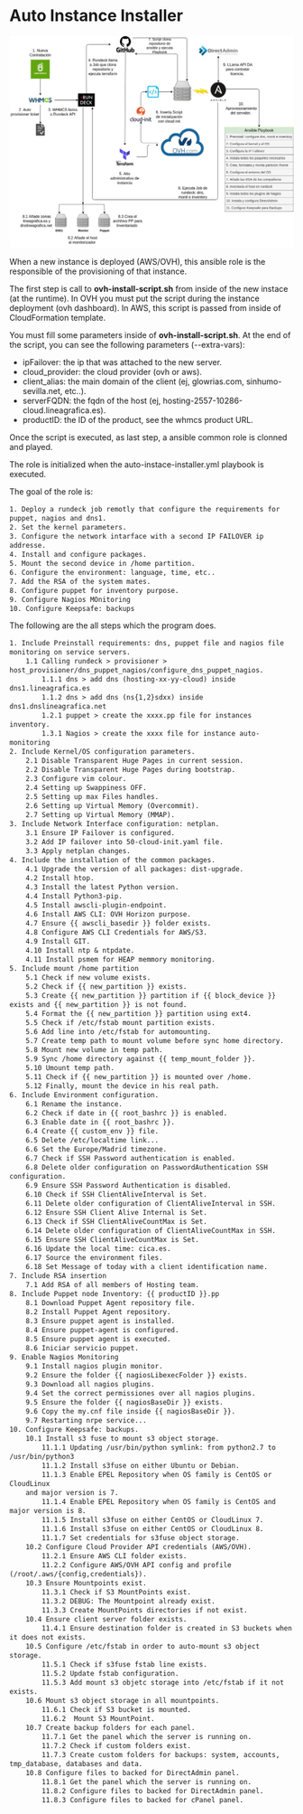 # Auto Instance Installer

![Screenshot](images/auto-installer.jpg)

When a new instance is deployed (AWS/OVH), this ansible role is the responsible of the provisioning of that instance.

The first step is call to **ovh-install-script.sh** from inside of the new instace (at the runtime). In OVH you must put the script during the instance deployment (ovh dashboard). In AWS, this script is passed from inside of CloudFormation template.

You must fill some parameters inside of **ovh-install-script.sh**. At the end of the script, you can see the following parameters (--extra-vars):
* ipFailover: the ip that was attached to the new server.
* cloud_provider: the cloud provider (ovh or aws).
* client_alias: the main domain of the client (ej, glowrias.com, sinhumo-sevilla.net, etc..).
* serverFQDN: the fqdn of the host (ej, hosting-2557-10286-cloud.lineagrafica.es).
* productID: the ID of the product, see the whmcs product URL.

Once the script is executed, as last step, a ansible common role is clonned and played.

The role is initialized when the auto-instace-installer.yml playbook is executed.

The goal of the role is:

    1. Deploy a rundeck job remotly that configure the requirements for puppet, nagios and dns1.
    2. Set the kernel parameters.
    3. Configure the network intarface with a second IP FAILOVER ip addresse.
    4. Install and configure packages.
    5. Mount the second device in /home partition.
    6. Configure the environment: language, time, etc..
    7. Add the RSA of the system mates.
    8. Configure puppet for inventory purpose.
    9. Configure Nagios MOnitoring
    10. Configure Keepsafe: backups

The following are the all steps which the program does.
```
1. Include Preinstall requirements: dns, puppet file and nagios file monitoring on service servers.
    1.1 Calling rundeck > provisioner > host_provisioner/dns_puppet_nagios/configure_dns_puppet_nagios.
        1.1.1 dns > add dns (hosting-xx-yy-cloud) inside dns1.lineagrafica.es
        1.1.2 dns > add dns (ns{1,2}sdxx) inside dns1.dnslineagrafica.net
        1.2.1 puppet > create the xxxx.pp file for instances inventory.
        1.3.1 Nagios > create the xxxx file for instance auto-monitoring
2. Include Kernel/OS configuration parameters.
    2.1 Disable Transparent Huge Pages in current session.
    2.2 Disable Transparent Huge Pages during bootstrap.
    2.3 Configure vim colour.
    2.4 Setting up Swappiness OFF.
    2.5 Setting up max Files handles.
    2.6 Setting up Virtual Memory (Overcommit).
    2.7 Setting up Virtual Memory (MMAP).
3. Include Network Interface configuration: netplan.
    3.1 Ensure IP Failover is configured.
    3.2 Add IP failover into 50-cloud-init.yaml file.
    3.3 Apply netplan changes.
4. Include the installation of the common packages.
    4.1 Upgrade the version of all packages: dist-upgrade.
    4.2 Install htop.
    4.3 Install the latest Python version.
    4.4 Install Python3-pip.
    4.5 Install awscli-plugin-endpoint.
    4.6 Install AWS CLI: OVH Horizon purpose.
    4.7 Ensure {{ awscli_basedir }} folder exists.
    4.8 Configure AWS CLI Credentials for AWS/S3.
    4.9 Install GIT.
    4.10 Install ntp & ntpdate.
    4.11 Install psmem for HEAP memmory monitoring.
5. Include mount /home partition
    5.1 Check if new volume exists.
    5.2 Check if {{ new_partition }} exists.
    5.3 Create {{ new_partition }} partition if {{ block_device }} exists and {{ new_partition }} is not found.
    5.4 Format the {{ new_partition }} partition using ext4.
    5.5 Check if /etc/fstab mount partition exists.
    5.6 Add line into /etc/fstab for automounting.
    5.7 Create temp path to mount volume before sync home directory.
    5.8 Mount new volume in temp path.
    5.9 Sync /home directory against {{ temp_mount_folder }}.
    5.10 Umount temp path.
    5.11 Check if {{ new_partition }} is mounted over /home.
    5.12 Finally, mount the device in his real path.
6. Include Environment configuration.
    6.1 Rename the instance.
    6.2 Check if date in {{ root_bashrc }} is enabled.
    6.3 Enable date in {{ root_bashrc }}.
    6.4 Create {{ custom_env }} file.
    6.5 Delete /etc/localtime link...
    6.6 Set the Europe/Madrid timezone.
    6.7 Check if SSH Password authentication is enabled.
    6.8 Delete older configuration on PasswordAuthentication SSH configuration.
    6.9 Ensure SSH Password Authentication is disabled.
    6.10 Check if SSH ClientAliveInterval is Set.
    6.11 Delete older configuration of ClientAliveInterval in SSH.
    6.12 Ensure SSH Client Alive Internal is Set.
    6.13 Check if SSH ClientAliveCountMax is Set.
    6.14 Delete older configuration of ClientAliveCountMax in SSH.
    6.15 Ensure SSH ClientAliveCountMax is Set.
    6.16 Update the local time: cica.es.
    6.17 Source the environment files.
    6.18 Set Message of today with a client identification name.
7. Include RSA insertion
    7.1 Add RSA of all members of Hosting team.
8. Include Puppet node Inventory: {{ productID }}.pp
    8.1 Download Puppet Agent repository file.
    8.2 Install Puppet Agent repository.
    8.3 Ensure puppet agent is installed.
    8.4 Ensure puppet-agent is configured.
    8.5 Ensure puppet agent is executed.
    8.6 Iniciar servicio puppet.
9. Enable Nagios Monitoring
    9.1 Install nagios plugin monitor.
    9.2 Ensure the folder {{ nagiosLibexecFolder }} exists.
    9.3 Download all nagios plugins.
    9.4 Set the correct permissiones over all nagios plugins.
    9.5 Ensure the folder {{ nagiosBaseDir }} exists.
    9.6 Copy the my.cnf file inside {{ nagiosBaseDir }}.
    9.7 Restarting nrpe service...
10. Configure Keepsafe: backups.
    10.1 Install s3 fuse to mount s3 object storage.
        11.1.1 Updating /usr/bin/python symlink: from python2.7 to /usr/bin/python3
        11.1.2 Install s3fuse on either Ubuntu or Debian.
        11.1.3 Enable EPEL Repository when OS family is CentOS or CloudLinux 
    and major version is 7.
        11.1.4 Enable EPEL Repository when OS family is CentOS and major version is 8.
        11.1.5 Install s3fuse on either CentOS or CloudLinux 7.
        11.1.6 Install s3fuse on either CentOS or CloudLinux 8.
        11.1.7 Set credentials for s3fuse object storage.
    10.2 Configure Cloud Provider API credentials (AWS/OVH).
        11.2.1 Ensure AWS CLI folder exists.
        11.2.2 Configure AWS/OVH API config and profile (/root/.aws/{config,credentials}).
    10.3 Ensure Mountpoints exist.
        11.3.1 Check if S3 MountPoints exist.
        11.3.2 DEBUG: The Mountpoint already exist.
        11.3.3 Create MountPoints directories if not exist.
    10.4 Ensure client server folder exists.
        11.4.1 Ensure destination folder is created in S3 buckets when it does not exists.
    10.5 Configure /etc/fstab in order to auto-mount s3 object storage.
        11.5.1 Check if s3fuse fstab line exists.
        11.5.2 Update fstab configuration.
        11.5.3 Add mount s3 objetc storage into /etc/fstab if it not exists.
    10.6 Mount s3 object storage in all mountpoints.
        11.6.1 Check if S3 bucket is mounted.
        11.6.2  Mount S3 MountPoint.
    10.7 Create backup folders for each panel.
        11.7.1 Get the panel which the server is running on.
        11.7.2 Check if custom folders exist.
        11.7.3 Create custom folders for backups: system, accounts, tmp_database, databases and data.
    10.8 Configure files to backed for DirectAdmin panel.
        11.8.1 Get the panel which the server is running on.
        11.8.2 Configure files to backed for DirectAdmin panel.
        11.8.3 Configure files to backed for cPanel panel.
```
